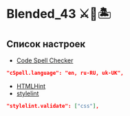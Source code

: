 # Blended_43 ⚔🔨🏝

## Список настроек

- [Code Spell Checker](https://marketplace.visualstudio.com/items?itemName=streetsidesoftware.code-spell-checker)

```json
"cSpell.language": "en, ru-RU, uk-UK",
```

- [HTMLHint](https://marketplace.visualstudio.com/items?itemName=mkaufman.HTMLHint)
- [stylelint](https://marketplace.visualstudio.com/items?itemName=stylelint.vscode-stylelint)

```json
"stylelint.validate": ["css"],
```
